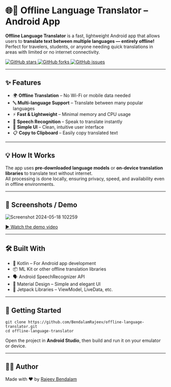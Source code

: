 <h1>🌐📱 Offline Language Translator – Android App</h1>

<p><strong>Offline Language Translator</strong> is a fast, lightweight Android app that allows users to <strong>translate text between multiple languages — entirely offline!</strong><br>
Perfect for travelers, students, or anyone needing quick translations in areas with limited or no internet connectivity.</p>

<p>
  <a href="https://github.com/BendalamRajeev/offline-language-translator/stargazers">
    <img src="https://img.shields.io/github/stars/BendalamRajeev/offline-language-translator?style=social" alt="GitHub stars">
  </a>
  <a href="https://github.com/BendalamRajeev/offline-language-translator/network">
    <img src="https://img.shields.io/github/forks/BendalamRajeev/offline-language-translator?style=social" alt="GitHub forks">
  </a>
  <a href="https://github.com/BendalamRajeev/offline-language-translator/issues">
    <img src="https://img.shields.io/github/issues/BendalamRajeev/offline-language-translator" alt="GitHub issues">
  </a>
</p>

<hr>

<h2>✨ Features</h2>
<ul>
  <li>🌍 <strong>Offline Translation</strong> – No Wi-Fi or mobile data needed</li>
  <li>🔤 <strong>Multi-language Support</strong> – Translate between many popular languages</li>
  <li>⚡ <strong>Fast & Lightweight</strong> – Minimal memory and CPU usage</li>
  <li>🎤 <strong>Speech Recognition</strong> – Speak to translate instantly</li>
  <li>🧠 <strong>Simple UI</strong> – Clean, intuitive user interface</li>
  <li>📋 <strong>Copy to Clipboard</strong> – Easily copy translated text</li>
</ul>

<hr>

<h2>💡 How It Works</h2>
<p>The app uses <strong>pre-downloaded language models</strong> or <strong>on-device translation libraries</strong> to translate text without internet.<br>
All processing is done locally, ensuring privacy, speed, and availability even in offline environments.</p>

<hr>

<h2>📸 Screenshots / Demo</h2>

![Screenshot 2024-05-18 102259](https://github.com/user-attachments/assets/46cf952a-c451-43bf-880a-a890e9810732)

[▶️ Watch the demo video](https://github.com/BendalamRajeev/offline-language-translator/raw/main/assets/demo.webm)

<hr>

<h2>🛠️ Built With</h2>
<ul>
  <li>🧩 Kotlin – For Android app development</li>
  <li>📦 ML Kit or other offline translation libraries</li>
  <li>🗣️ Android SpeechRecognizer API</li>
  <li>🎨 Material Design – Simple and elegant UI</li>
  <li>📁 Jetpack Libraries – ViewModel, LiveData, etc.</li>
</ul>

<hr>

<h2>🚀 Getting Started</h2>

<pre><code>git clone https://github.com/BendalamRajeev/offline-language-translator.git
cd offline-language-translator
</code></pre>
<p>Open the project in <strong>Android Studio</strong>, then build and run it on your emulator or device.</p>

<hr>

<h2>👨‍💻 Author</h2>
<p>Made with ❤️ by <a href="https://github.com/BendalamRajeev">Rajeev Bendalam</a></p>
